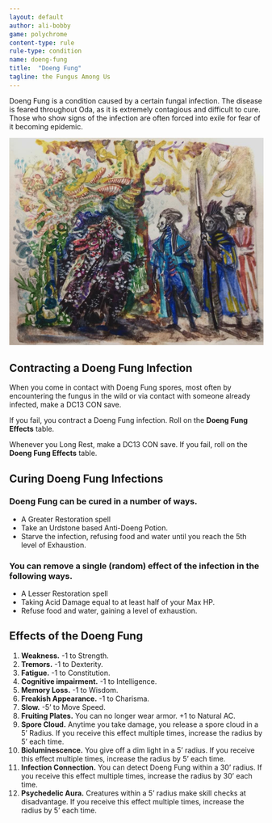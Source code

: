 ```yaml
---
layout: default
author: ali-bobby
game: polychrome
content-type: rule
rule-type: condition
name: doeng-fung
title:  "Doeng Fung"
tagline: the Fungus Among Us
---
```


Doeng Fung is a condition caused by a certain fungal infection. The disease is feared throughout Oda, as it is extremely contagious and difficult to cure. Those who show signs of the infection are often forced into exile for fear of it becoming epidemic.

![Vosche Infected by Doeng Fung](/assets/images/doeng-fung-vosche.jpg)

## Contracting a Doeng Fung Infection

When you come in contact with Doeng Fung spores, most often by encountering the fungus in the wild or via contact with someone already infected, make a DC13 CON save.

If you fail, you contract a Doeng Fung infection. Roll on the **Doeng Fung Effects** table.

Whenever you Long Rest, make a DC13 CON save. If you fail, roll on the **Doeng Fung Effects** table.

## Curing Doeng Fung Infections

### Doeng Fung can be cured in a number of ways.

- A Greater Restoration spell
- Take an Urdstone based Anti-Doeng Potion.
- Starve the infection, refusing food and water until you reach the 5th level of Exhaustion.

### You can remove a single (random) effect of the infection in the following ways.

- A Lesser Restoration spell
- Taking Acid Damage equal to at least half of your Max HP.
- Refuse food and water, gaining a level of exhaustion.

## Effects of the Doeng Fung

1. **Weakness.** -1 to Strength.
2. **Tremors.** -1 to Dexterity.
3. **Fatigue.** -1 to Constitution.
4. **Cognitive impairment.** -1 to Intelligence.
5. **Memory Loss.** -1 to Wisdom.
6. **Freakish Appearance.** -1 to Charisma.
7. **Slow.** -5’ to Move Speed.
8. **Fruiting Plates.** You can no longer wear armor. +1 to Natural AC.
9. **Spore Cloud.** Anytime you take damage, you release a spore cloud in a 5’ Radius. If you receive this effect multiple times, increase the radius by 5’ each time.
10. **Bioluminescence.** You give off a dim light in a 5’ radius. If you receive this effect multiple times, increase the radius by 5’ each time.
11. **Infection Connection.** You can detect Doeng Fung within a 30’ radius. If you receive this effect multiple times, increase the radius by 30’ each time.
12. **Psychedelic Aura.** Creatures within a 5’ radius make skill checks at disadvantage. If you receive this effect multiple times, increase the radius by 5’ each time.

